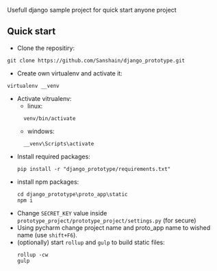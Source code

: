 Usefull django sample project for quick start anyone project

## Quick start
- Clone the repositiry:
```
git clone https://github.com/Sanshain/django_prototype.git
```
- Create own virtualenv and activate it:
```
virtualenv __venv
```
- Activate vitrualenv:
  - linux:
  ```
    venv/bin/activate
  ```
  - windows:
  ```
    __venv\Scripts\activate
  ```
- Install required packages:
  ```
  pip install -r "django_prototype/requirements.txt"
  ```
- install npm packages:
  ```
  cd django_prototype\proto_app\static
  npm i
  ```
- Change `SECRET_KEY` value inside `prototype_project/prototype_project/settings.py` (for secure)
- Using pycharm change project name and proto_app name to wished name (use `shift+F6`). 
- (optionally) start `rollup` and `gulp` to build static files:
  ```
  rollup -cw
  gulp
  ```
